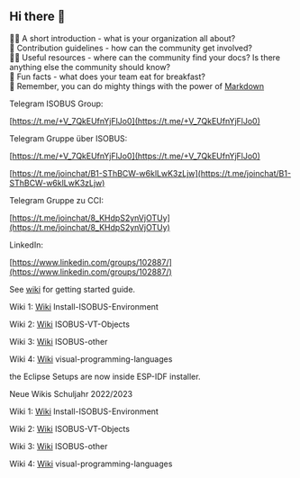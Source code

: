 ## Hi there 👋

🙋‍♀️ A short introduction - what is your organization all about?  
🌈 Contribution guidelines - how can the community get involved?  
👩‍💻 Useful resources - where can the community find your docs? Is there anything else the community should know?  
🍿 Fun facts - what does your team eat for breakfast?  
🧙 Remember, you can do mighty things with the power of [Markdown](https://docs.github.com/github/writing-on-github/getting-started-with-writing-and-formatting-on-github/basic-writing-and-formatting-syntax)

Telegram ISOBUS Group:

[https://t.me/+V_7QkEUfnYjFlJo0](https://t.me/+V_7QkEUfnYjFlJo0)

Telegram Gruppe über ISOBUS:

[https://t.me/+V_7QkEUfnYjFlJo0](https://t.me/+V_7QkEUfnYjFlJo0)

[https://t.me/joinchat/B1-SThBCW-w6klLwK3zLjw](https://t.me/joinchat/B1-SThBCW-w6klLwK3zLjw)

Telegram Gruppe zu CCI:

[https://t.me/joinchat/8_KHdpS2ynVjOTUy](https://t.me/joinchat/8_KHdpS2ynVjOTUy)

LinkedIn:

[https://www.linkedin.com/groups/102887/](https://www.linkedin.com/groups/102887/)

See [wiki](https://github.com/Meisterschulen-am-Ostbahnhof-Munchen/Install-ISOBUS-Environment/wiki) for getting started guide.

Wiki 1: [Wiki](https://github.com/Meisterschulen-am-Ostbahnhof-Munchen/Install-ISOBUS-Environment/wiki) Install-ISOBUS-Environment

Wiki 2: [Wiki](https://github.com/Meisterschulen-am-Ostbahnhof-Munchen/ISOBUS-VT-Objects/wiki) ISOBUS-VT-Objects

Wiki 3: [Wiki](https://github.com/Meisterschulen-am-Ostbahnhof-Munchen/ISOBUS-other/wiki) ISOBUS-other

Wiki 4: [Wiki](https://github.com/Meisterschulen-am-Ostbahnhof-Munchen/visual-programming-languages/wiki) visual-programming-languages

the Eclipse Setups are now inside ESP-IDF installer.

Neue Wikis Schuljahr 2022/2023

Wiki 1: [Wiki](https://install-isobus-environment-docs.readthedocs.io/en/latest/) Install-ISOBUS-Environment

Wiki 2: [Wiki](https://isobus-vt-objects-docs.readthedocs.io/de/latest/) ISOBUS-VT-Objects

Wiki 3: [Wiki](https://isobus-other-docs.readthedocs.io/en/latest/) ISOBUS-other

Wiki 4: [Wiki](https://visual-programming-languages-docs.readthedocs.io/de/latest/) visual-programming-languages
